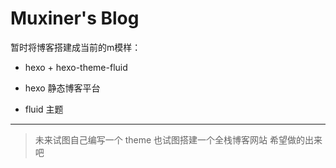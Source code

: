 # Muxiner's Blog

暂时将博客搭建成当前的m模样：
+ hexo + hexo-theme-fluid

+ hexo 静态博客平台
+ fluid 主题

---------------------------------------------------------------------

> 未来试图自己编写一个 theme
> 也试图搭建一个全栈博客网站
> 希望做的出来吧
